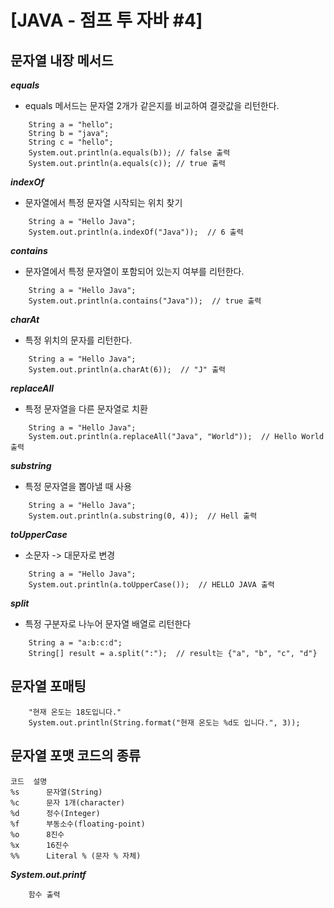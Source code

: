 # [JAVA - 점프 투 자바 #4] 

## 문자열 내장 메서드

***equals***
- equals 메서드는 문자열 2개가 같은지를 비교하여 결괏값을 리턴한다.
```
    String a = "hello";
    String b = "java";
    String c = "hello";
    System.out.println(a.equals(b)); // false 출력
    System.out.println(a.equals(c)); // true 출력
```
***indexOf***
- 문자열에서 특정 문자열 시작되는 위치 찾기
```
    String a = "Hello Java";
    System.out.println(a.indexOf("Java"));  // 6 출력
```
***contains***
- 문자열에서 특정 문자열이 포함되어 있는지 여부를 리턴한다.
```
    String a = "Hello Java";
    System.out.println(a.contains("Java"));  // true 출력
```
***charAt***
- 특정 위치의 문자를 리턴한다.
```
    String a = "Hello Java";
    System.out.println(a.charAt(6));  // "J" 출력
```
***replaceAll***
- 특정 문자열을 다른 문자열로 치환
```
    String a = "Hello Java";
    System.out.println(a.replaceAll("Java", "World"));  // Hello World 출력
```
***substring***
- 특정 문자열을 뽑아낼 때 사용
```
    String a = "Hello Java";
    System.out.println(a.substring(0, 4));  // Hell 출력
```
***toUpperCase***
- 소문자 -> 대문자로 변경
```
    String a = "Hello Java";
    System.out.println(a.toUpperCase());  // HELLO JAVA 출력
```
***split***
- 특정 구분자로 나누어 문자열 배열로 리턴한다
```
    String a = "a:b:c:d";
    String[] result = a.split(":");  // result는 {"a", "b", "c", "d"}
```

## 문자열 포매팅
```
    "현재 온도는 18도입니다."
    System.out.println(String.format("현재 온도는 %d도 입니다.", 3));
```

## 문자열 포맷 코드의 종류
```
코드	설명
%s	    문자열(String)
%c	    문자 1개(character)
%d	    정수(Integer)
%f	    부동소수(floating-point)
%o	    8진수
%x	    16진수
%%	    Literal % (문자 % 자체)
```

***System.out.printf***
```
    함수 출력
```